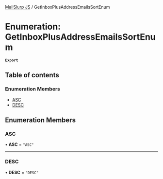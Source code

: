 [MailSlurp JS](../README.md) / GetInboxPlusAddressEmailsSortEnum

# Enumeration: GetInboxPlusAddressEmailsSortEnum

**`Export`**

## Table of contents

### Enumeration Members

- [ASC](GetInboxPlusAddressEmailsSortEnum.md#asc)
- [DESC](GetInboxPlusAddressEmailsSortEnum.md#desc)

## Enumeration Members

### ASC

• **ASC** = ``"ASC"``

___

### DESC

• **DESC** = ``"DESC"``
